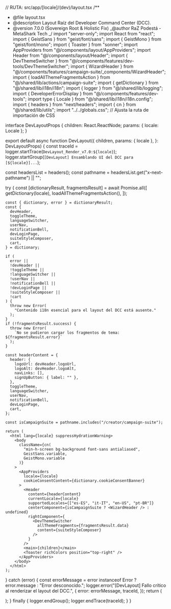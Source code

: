 // RUTA: src/app/[locale]/(dev)/layout.tsx
/\*\*

- @file layout.tsx
- @description Layout Raíz del Developer Command Center (DCC).
- @version 7.0.0 (Sovereign Root & Holistic Fix)
  _@author RaZ Podestá - MetaShark Tech
  _/
  import "server-only";
  import React from "react";
  import { GeistSans } from "geist/font/sans";
  import { GeistMono } from "geist/font/mono";
  import { Toaster } from "sonner";
  import AppProviders from "@/components/layout/AppProviders";
  import Header from "@/components/layout/Header";
  import { DevThemeSwitcher } from "@/components/features/dev-tools/DevThemeSwitcher";
  import { WizardHeader } from "@/components/features/campaign-suite/\_components/WizardHeader";
  import { loadAllThemeFragmentsAction } from "@/shared/lib/actions/campaign-suite";
  import { getDictionary } from "@/shared/lib/i18n/i18n";
  import { logger } from "@/shared/lib/logging";
  import { DeveloperErrorDisplay } from "@/components/features/dev-tools";
  import type { Locale } from "@/shared/lib/i18n/i18n.config";
  import { headers } from "next/headers";
  import { cn } from "@/shared/lib/utils";
  import "../../globals.css"; // Ajusta la ruta de importación de CSS

interface DevLayoutProps {
children: React.ReactNode;
params: { locale: Locale };
}

export default async function DevLayout({
children,
params: { locale },
}: DevLayoutProps) {
const traceId = logger.startTrace(`DevLayout_Render_v7.0:${locale}`);
logger.startGroup(`[DevLayout] Ensamblando UI del DCC para [${locale}]...`);

const headersList = headers();
const pathname = headersList.get("x-next-pathname") || "";

try {
const [dictionaryResult, fragmentsResult] = await Promise.all([
getDictionary(locale),
loadAllThemeFragmentsAction(),
]);

    const { dictionary, error } = dictionaryResult;
    const {
      devHeader,
      toggleTheme,
      languageSwitcher,
      userNav,
      notificationBell,
      devLoginPage,
      suiteStyleComposer,
      cart,
    } = dictionary;

    if (
      error ||
      !devHeader ||
      !toggleTheme ||
      !languageSwitcher ||
      !userNav ||
      !notificationBell ||
      !devLoginPage ||
      !suiteStyleComposer ||
      !cart
    ) {
      throw new Error(
        "Contenido i18n esencial para el layout del DCC está ausente."
      );
    }
    if (!fragmentsResult.success) {
      throw new Error(
        `No se pudieron cargar los fragmentos de tema: ${fragmentsResult.error}`
      );
    }

    const headerContent = {
      header: {
        logoUrl: devHeader.logoUrl,
        logoAlt: devHeader.logoAlt,
        navLinks: [],
        signUpButton: { label: "" },
      },
      toggleTheme,
      languageSwitcher,
      userNav,
      notificationBell,
      devLoginPage,
      cart,
    };

    const isCampaignSuite = pathname.includes("/creator/campaign-suite");

    return (
      <html lang={locale} suppressHydrationWarning>
        <body
          className={cn(
            "min-h-screen bg-background font-sans antialiased",
            GeistSans.variable,
            GeistMono.variable
          )}
        >
          <AppProviders
            locale={locale}
            cookieConsentContent={dictionary.cookieConsentBanner}
          >
            <Header
              content={headerContent}
              currentLocale={locale}
              supportedLocales={["es-ES", "it-IT", "en-US", "pt-BR"]}
              centerComponent={isCampaignSuite ? <WizardHeader /> : undefined}
              rightComponent={
                <DevThemeSwitcher
                  allThemeFragments={fragmentsResult.data}
                  content={suiteStyleComposer}
                />
              }
            />
            <main>{children}</main>
            <Toaster richColors position="top-right" />
          </AppProviders>
        </body>
      </html>
    );

} catch (error) {
const errorMessage =
error instanceof Error ? error.message : "Error desconocido.";
logger.error("[DevLayout] Fallo crítico al renderizar el layout del DCC.", {
error: errorMessage,
traceId,
});
return (
<html lang={locale}>
<body>
<DeveloperErrorDisplay
context="DevLayout"
errorMessage="No se pudo construir el layout del Developer Command Center."
errorDetails={error instanceof Error ? error : errorMessage}
/>
</body>
</html>
);
} finally {
logger.endGroup();
logger.endTrace(traceId);
}
}
